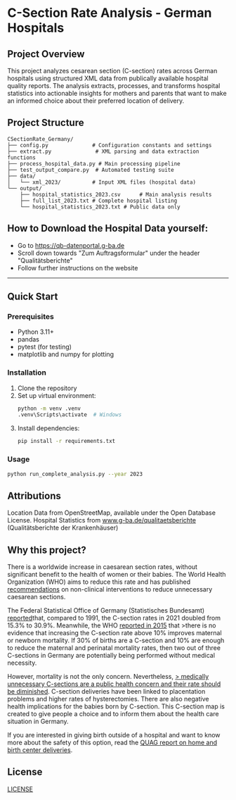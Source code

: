 # C-Section Rate Analysis - German Hospitals

## Project Overview

This project analyzes cesarean section (C-section) rates across German hospitals using structured XML data from publically available hospital quality reports. The analysis extracts, processes, and transforms hospital statistics into actionable insights for mothers and parents that want to make an informed choice about their preferred location of delivery.

## Project Structure

```
CSectionRate_Germany/
├── config.py              # Configuration constants and settings
├── extract.py              # XML parsing and data extraction functions
├── process_hospital_data.py # Main processing pipeline
├── test_output_compare.py  # Automated testing suite
├── data/
│   └── xml_2023/          # Input XML files (hospital data)
└── output/
    ├── hospital_statistics_2023.csv      # Main analysis results
    ├── full_list_2023.txt # Complete hospital listing
    └── hospital_statistics_2023.txt # Public data only
```

## How to Download the Hospital Data yourself:
- Go to https://qb-datenportal.g-ba.de
- Scroll down towards "Zum Auftragsformular" under the header "Qualitätsberichte"
- Follow further instructions on the website
---

## Quick Start

### Prerequisites
- Python 3.11+
- pandas
- pytest (for testing)
- matplotlib and numpy for plotting

### Installation
1. Clone the repository
2. Set up virtual environment:
   ```bash
   python -m venv .venv
   .venv\Scripts\activate  # Windows
   ```
3. Install dependencies:
   ```bash
   pip install -r requirements.txt
   ```

### Usage

```bash
python run_complete_analysis.py --year 2023
```

## Attributions
Location Data from OpenStreetMap, available under the Open Database License. 
Hospital Statistics from www.g-ba.de/qualitaetsberichte (Qualitätsberichte der Krankenhäuser)

## Why this project?
There is a worldwide increase in caesarean section rates, without significant benefit to the health of women or their babies. The World Health Organization (WHO) aims to reduce this rate and has published [recommendations](https://www.who.int/publications/i/item/9789241550338) on non-clinical interventions to reduce unnecessary caesarean sections.

The Federal Statistical Office of Germany (Statistisches Bundesamt) [reported](https://www.destatis.de/DE/Presse/Pressemitteilungen/2023/02/PD23_N009_231.html)that, compared to 1991, the C-section rates in 2021 doubled from 15.3% to 30.9%. Meanwhile, the WHO [reported in 2015](https://www.who.int/publications/i/item/WHO-RHR-15.02) that >there is no evidence that increasing the C-section rate above 10% improves maternal or newborn mortality. 
If 30% of births are a C-section and 10% are enough to reduce the maternal and perinatal mortality rates, then two out of three C-sections in Germany are potentially being performed without medical necessity. 

However, mortality is not the only concern.
Nevertheless, [> medically unnecessary C-sections are a public health concern and their rate should be diminished](https://onlinelibrary.wiley.com/doi/full/10.1002/hsr2.1274). 
C-section deliveries have been linked to placentation problems and higher rates of hysterectomies. There are also negative health implications for the babies born by C-section. This C-section map is created to give people a choice and to inform them about the health care situation in Germany.

If you are interested in giving birth outside of a hospital and want to know more about the safety of this option, read the [QUAG report on home and birth center deliveries](https://www.quag.de/downloads/Quag-Zu_Hause_und_im_Geburtshaus.pdf).

## License
[LICENSE](MIT)
